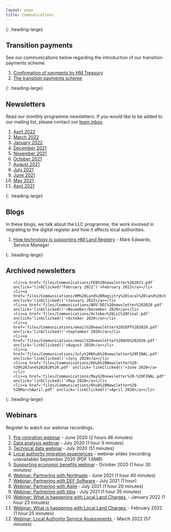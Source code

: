 ```yaml
---
layout: page
title: Communications
--- 
```


{: .heading-large}
<h2>Transition payments</h2>

See our communications below regarding the introduction of our transition payments scheme.

<ol class='list list-number'>
    <li><a href='files/Communications/CST%20letter.docx' onclick='linkClicked()'>Confirmation of payments by HM Treasury</a></li>
    <li><a href='files/Communications/LLC_trans%20payments2_16062021.pdf' onclick='linkClicked()'>The transition payments scheme</a></li>
</ol>

{: .heading-large}
<h2>Newsletters</h2>

Read our monthly programme newsletters. If you would like to be added to our mailing list, please contact our <a href="mailto:llcproject@landregistry.gov.uk">team inbox</a>.

<ol class='list list-number'>
    <li><a href='files/Communications/April%20Newsletter.pdf' onclick='linkClicked()'>April 2022</a></li>
    <li><a href='files/Communications/LLC%20newsletter_MARCH%202022.pdf' onclick='linkClicked()'>March 2022</a></li>
    <li><a href='files/Communications/HM%20Land%20Registry%20local%20land%20charges%20newsletter%20January%202022.pdf' onclick='linkClicked()'>January 2022</a></li>
    <li><a href='files/Communications/DECEMBER%20newsletter%202021.pdf' onclick='linkClicked()'>December 2021</a></li>
    <li><a href='files/Communications/NOVEMBER%20newsletter%202021.pdf' onclick='linkClicked()'>November 2021</a></li>
    <li><a href='files/Communications/OCTnewsletter%202021.pdf' onclick='linkClicked()'>October 2021</a></li>
    <li><a href='files/Communications/August%20Newsletter.pdf' onclick='linkClicked()'>August 2021</a></li>
    <li><a href='files/Communications/JULY%20newsletter%202021.pdf' onclick='linkClicked()'>July 2021</a></li>
    <li><a href='files/Communications/JUNE%20newsletter%202021.pdf' onclick='linkClicked()'>June 2021</a></li>
    <li><a href='files/Communications/HM%20Land%20Registry%20local%20land%20charges%20newsletter%20May%202021.pdf' onclick='linkClicked()'>May 2021</a></li>
    <li><a href='files/Communications/APRIL%20newsletter%202021.pdf' onclick='linkClicked("April 2021")'>April 2021</a></li>
    
</ol>

{: .heading-large}
<h2>Blogs</h2>

In these blogs, we talk about the LLC programme, the work involved in migrating to the digital register and how it affects local authorities.

<ol class='list list-bullet'>
     <li><a href='files/Communications/How%20technology%20is%20supporting%20HM%20Land%20Registry.pdf' onclick='linkClicked()'>How technology is supporting HM Land Registry</a> - Mark Edwards, Service Manager</li>
</ol>

{: .heading-large}
<h2>Archived newsletters</h2>

<ol class='list list-number'>
   
    <li><a href='files/Communications/FEB%20newsletter%202021.pdf' onclick='linkClicked("February 2021")'>February 2021</a></li>
    <li><a href='files/Communications/HM%20Land%20Registry%20local%20land%20charges%20newsletter%20January%202021.pdf' onclick='linkClicked()'>January 2021</a></li>
    <li><a href='files/Communications/NOV-DEC%20newsletter%202020.pdf' onclick='linkClicked()'>November/December 2020</a></li>
    <li><a href='files/Communications/October%20LLC%20Final.pdf' onclick='linkClicked()'>October 2020</a></li>
    <li><a href='files/Communications/email%20newsletter%20SEPT%202020.pdf' onclick='linkClicked()'>September 2020</a></li>
    <li><a href='files/Communications/email%20newsletter%20AUG%202020.pdf' onclick='linkClicked()'>August 2020</a></li>
    <li><a href='files/Communications/July%20Khub%20newsletter%20FINAL.pdf' onclick='linkClicked()'>July 2020</a></li>
    <li><a href='files/Communications/KHub%20Newsletter%20-%20%20June%202020%20.pdf' onclick='linkClicked()'>June 2020</a></li>
    <li><a href='files/Communications/May%20newsletter%20-%20FINAL.pdf' onclick='linkClicked()'>May 2020</a></li>
    <li><a href='files/Communications/Khub%20Newsletter%20-%20MarchApril.pdf' onclick='linkClicked()'>April 2020</a></li>
</ol>


{: .heading-large}
<h2>Webinars</h2>

Register to watch our webinar recordings.

<ol class='list list-number'>
    <li><a href='https://register.gotowebinar.com/register/3466118454595895566' onclick='linkClicked()'>Pre-migration webinar</a> - June 2020 (2 hours 46 minutes)</li>
    <li><a href='https://register.gotowebinar.com/recording/2901021156248164104' onclick='linkClicked()'>Data analysis webinar</a> - July 2020 (1 hour 9 minutes)</li>
    <li><a href='https://register.gotowebinar.com/recording/1242249536228957967' onclick='linkClicked()'>Technical data webinar</a> - July 2020 (51 minutes)</li>
    <li><a href='files/Communications/Local%20authority%20migration%20experiences%20webinar%20%E2%80%93%20September%202020.pdf' onclick='linkClicked()'>Local authority migration experiences</a> - webinar slides (recording unavailable) September 2020 (PDF 1.6MB)</li>
    <li><a href='https://register.gotowebinar.com/recording/8203069637203220491' onclick='linkClicked()'>Supporting economic benefits webinar</a> - October 2020 (1 hour 30 minutes)</li>
    <li><a href='https://register.gotowebinar.com/recording/7224921008786406415' onclick='linkClicked()'>Webinar: Partnering with Northgate</a> - June 2021 (1 hour 40 minutes)</li>
    <li><a href='https://register.gotowebinar.com/recording/6437359521685068801' onclick='linkClicked()'>Webinar: Partnering with DEF Software</a> - July 2021 (1 hour)</li>
    <li><a href='https://register.gotowebinar.com/recording/3530810429418704141' onclick='linkClicked()'>Webinar: Partnering with Agile</a> - July 2021 (1 hour 20 minutes)</li>
    <li><a href='https://register.gotowebinar.com/recording/1949531289368842511' onclick='linkClicked()'>Webinar: Partnering with Idox</a> - July 2021 (1 hour 35 minutes)</li>
    <li><a href='https://register.gotowebinar.com/recording/viewRecording/1397859030119229709/6121466537091236619/lissa.naylor@landregistry.gov.uk?registrantKey=3229654198996896013&type=ATTENDEEEMAILRECORDINGLINK' onclick='linkClicked()'>Webinar: What is happening with Local Land Charges </a> - January 2022 (1 hour 23 minutes)</li>
    <li><a href='https://register.gotowebinar.com/recording/viewRecording/2299268349383944717/2396537746131633675/lissa.naylor@landregistry.gov.uk?registrantKey=3803514606460205837&type=ATTENDEEEMAILRECORDINGLINK' onclick='linkClicked()'>Webinar: What is happening with Local Land Charges </a> - February 2022 (1 hour 25 minutes)</li>
    <li><a href='https://register.gotowebinar.com/recording/1662619232768603400' onclick='linkClicked()'>Webinar: Local Authority Service Assessments </a> - March 2022 (57 minutes)</li>
    </ol>
